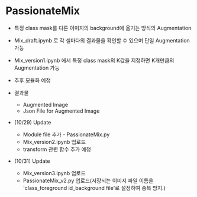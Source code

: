 # PassionateMix

* 특정 class mask를 다른 이미지의 background에 옮기는 방식의 Augmentation
* Mix_draft.ipynb 로 각 셀마다의 결과물을 확인할 수 있으며 단일 Augmentation 가능
* Mix_version1.ipynb 에서 특정 class mask의 K값을 지정하면 K개만큼의  Augmentation 가능
* 추후 모듈화 예정
* 결과물
  * Augmented Image
  * Json File for Augmented Image



* (10/29) Update
  * Module file 추가 - PassionateMix.py
  * Mix_version2.ipynb 업로드
  * transform 관련 함수 추가 예정
* (10/31) Update
  * Mix_version3.ipynb 업로드
  * PassionateMix_v2.py 업로드(저장되는 이미지 파일 이름을 'class_foreground id_background file'로 설정하여 중복 방지.)
